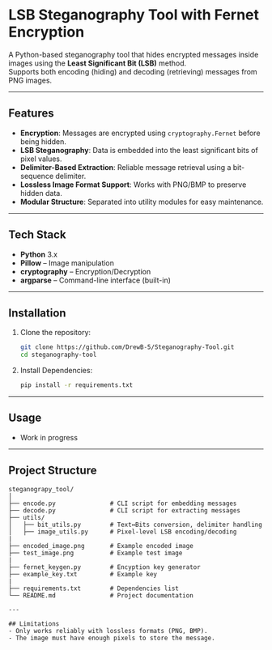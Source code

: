 # LSB Steganography Tool with Fernet Encryption

A Python-based steganography tool that hides encrypted messages inside images using the **Least Significant Bit (LSB)** method.  
Supports both encoding (hiding) and decoding (retrieving) messages from PNG images.  

---

## Features
- **Encryption**: Messages are encrypted using `cryptography.Fernet` before being hidden.
- **LSB Steganography**: Data is embedded into the least significant bits of pixel values.
- **Delimiter-Based Extraction**: Reliable message retrieval using a bit-sequence delimiter.
- **Lossless Image Format Support**: Works with PNG/BMP to preserve hidden data.
- **Modular Structure**: Separated into utility modules for easy maintenance.

---

## Tech Stack
- **Python** 3.x
- **Pillow** – Image manipulation
- **cryptography** – Encryption/Decryption
- **argparse** – Command-line interface (built-in)

---

## Installation
1. Clone the repository:
   ```bash
   git clone https://github.com/DrewB-5/Steganography-Tool.git
   cd steganography-tool
2. Install Dependencies:
   ```bash
   pip install -r requirements.txt

---

## Usage
- Work in progress

---

## Project Structure
   ```pgsql
   steganograpy_tool/
   │
   ├── encode.py               # CLI script for embedding messages
   ├── decode.py               # CLI script for extracting messages
   ├── utils/
   │   ├── bit_utils.py        # Text↔Bits conversion, delimiter handling
   │   ├── image_utils.py      # Pixel-level LSB encoding/decoding
   |
   ├── encoded_image.png       # Example encoded image
   ├── test_image.png          # Example test image
   |
   ├── fernet_keygen.py        # Encyption key generator
   ├── example_key.txt         # Example key
   |
   ├── requirements.txt        # Dependencies list
   └── README.md               # Project documentation

---

## Limitations
- Only works reliably with lossless formats (PNG, BMP).
- The image must have enough pixels to store the message.
